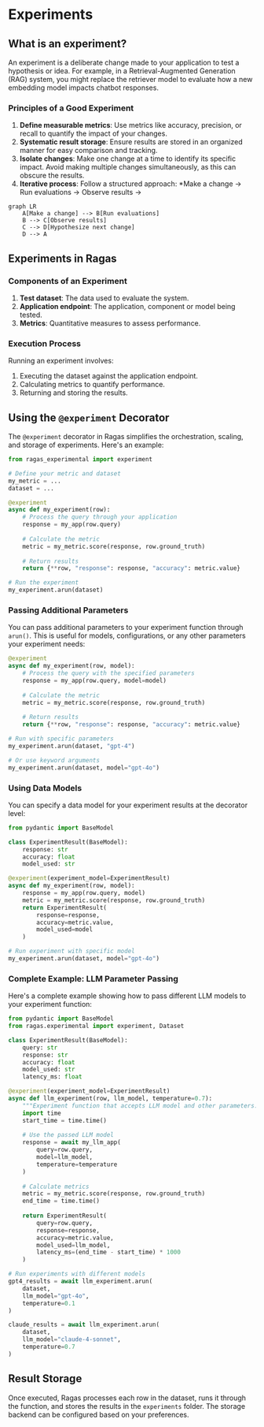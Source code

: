# Experiments

## What is an experiment?

An experiment is a deliberate change made to your application to test a hypothesis or idea. For example, in a Retrieval-Augmented Generation (RAG) system, you might replace the retriever model to evaluate how a new embedding model impacts chatbot responses.

### Principles of a Good Experiment

1. **Define measurable metrics**: Use metrics like accuracy, precision, or recall to quantify the impact of your changes.
2. **Systematic result storage**: Ensure results are stored in an organized manner for easy comparison and tracking.
3. **Isolate changes**: Make one change at a time to identify its specific impact. Avoid making multiple changes simultaneously, as this can obscure the results.
4. **Iterative process**: Follow a structured approach: *Make a change → Run evaluations → Observe results →
```mermaid
graph LR
    A[Make a change] --> B[Run evaluations]
    B --> C[Observe results]
    C --> D[Hypothesize next change]
    D --> A
```

## Experiments in Ragas

### Components of an Experiment

1. **Test dataset**: The data used to evaluate the system.
2. **Application endpoint**: The application, component or model being tested.
3. **Metrics**: Quantitative measures to assess performance.

### Execution Process

Running an experiment involves:

1. Executing the dataset against the application endpoint.
2. Calculating metrics to quantify performance.
3. Returning and storing the results.

## Using the `@experiment` Decorator

The `@experiment` decorator in Ragas simplifies the orchestration, scaling, and storage of experiments. Here's an example:

```python
from ragas_experimental import experiment

# Define your metric and dataset
my_metric = ...
dataset = ...

@experiment
async def my_experiment(row):
    # Process the query through your application
    response = my_app(row.query)
    
    # Calculate the metric
    metric = my_metric.score(response, row.ground_truth)
    
    # Return results
    return {**row, "response": response, "accuracy": metric.value}

# Run the experiment
my_experiment.arun(dataset)
```

### Passing Additional Parameters

You can pass additional parameters to your experiment function through `arun()`. This is useful for models, configurations, or any other parameters your experiment needs:

```python
@experiment
async def my_experiment(row, model):
    # Process the query with the specified parameters
    response = my_app(row.query, model=model)
    
    # Calculate the metric
    metric = my_metric.score(response, row.ground_truth)
    
    # Return results
    return {**row, "response": response, "accuracy": metric.value}

# Run with specific parameters
my_experiment.arun(dataset, "gpt-4")

# Or use keyword arguments
my_experiment.arun(dataset, model="gpt-4o")
```

### Using Data Models

You can specify a data model for your experiment results at the decorator level:

```python
from pydantic import BaseModel

class ExperimentResult(BaseModel):
    response: str
    accuracy: float
    model_used: str

@experiment(experiment_model=ExperimentResult)
async def my_experiment(row, model):
    response = my_app(row.query, model)
    metric = my_metric.score(response, row.ground_truth)
    return ExperimentResult(
        response=response, 
        accuracy=metric.value, 
        model_used=model
    )

# Run experiment with specific model
my_experiment.arun(dataset, model="gpt-4o")
```

### Complete Example: LLM Parameter Passing

Here's a complete example showing how to pass different LLM models to your experiment function:

```python
from pydantic import BaseModel
from ragas.experimental import experiment, Dataset

class ExperimentResult(BaseModel):
    query: str
    response: str
    accuracy: float
    model_used: str
    latency_ms: float

@experiment(experiment_model=ExperimentResult)
async def llm_experiment(row, llm_model, temperature=0.7):
    """Experiment function that accepts LLM model and other parameters."""
    import time
    start_time = time.time()
    
    # Use the passed LLM model
    response = await my_llm_app(
        query=row.query, 
        model=llm_model,
        temperature=temperature
    )
    
    # Calculate metrics
    metric = my_metric.score(response, row.ground_truth)
    end_time = time.time()
    
    return ExperimentResult(
        query=row.query,
        response=response,
        accuracy=metric.value,
        model_used=llm_model,
        latency_ms=(end_time - start_time) * 1000
    )

# Run experiments with different models
gpt4_results = await llm_experiment.arun(
    dataset, 
    llm_model="gpt-4o",
    temperature=0.1
)

claude_results = await llm_experiment.arun(
    dataset,
    llm_model="claude-4-sonnet",
    temperature=0.7
)
```

## Result Storage

Once executed, Ragas processes each row in the dataset, runs it through the function, and stores the results in the `experiments` folder. The storage backend can be configured based on your preferences.